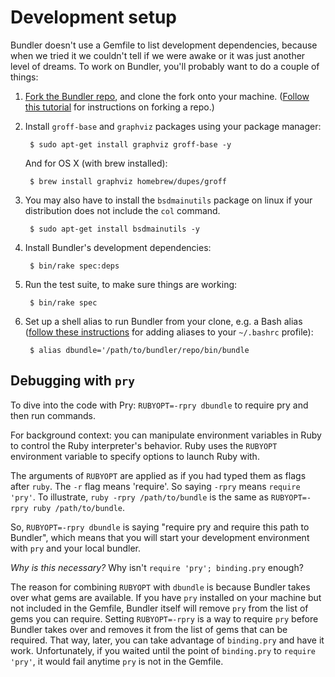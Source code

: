 # Development setup

Bundler doesn't use a Gemfile to list development dependencies, because when we tried it we couldn't tell if we were awake or it was just another level of dreams. To work on Bundler, you'll probably want to do a couple of things:

1. [Fork the Bundler repo](https://github.com/bundler/bundler), and clone the fork onto your machine. ([Follow this tutorial](https://help.github.com/articles/fork-a-repo/) for instructions on forking a repo.)

2. Install `groff-base` and `graphviz` packages using your package manager:

        $ sudo apt-get install graphviz groff-base -y

    And for OS X (with brew installed):

        $ brew install graphviz homebrew/dupes/groff

3. You may also have to install the `bsdmainutils` package on linux if your distribution does not include the `col` command.

        $ sudo apt-get install bsdmainutils -y

4. Install Bundler's development dependencies:

        $ bin/rake spec:deps

5. Run the test suite, to make sure things are working:

        $ bin/rake spec

6. Set up a shell alias to run Bundler from your clone, e.g. a Bash alias ([follow these instructions](https://www.moncefbelyamani.com/create-aliases-in-bash-profile-to-assign-shortcuts-for-common-terminal-commands/) for adding aliases to your `~/.bashrc` profile):

        $ alias dbundle='/path/to/bundler/repo/bin/bundle

## Debugging with `pry`

To dive into the code with Pry: `RUBYOPT=-rpry dbundle` to require pry and then run commands.

For background context: you can manipulate environment variables in Ruby to control the Ruby interpreter's behavior. Ruby uses the `RUBYOPT` environment variable to specify options to launch Ruby with.

The arguments of `RUBYOPT` are applied as if you had typed them as flags after `ruby`. The `-r` flag means 'require'. So saying `-rpry` means `require 'pry'`. To illustrate, `ruby -rpry /path/to/bundle` is the same as `RUBYOPT=-rpry ruby /path/to/bundle`.

So, `RUBYOPT=-rpry dbundle` is saying "require pry and require this path to Bundler", which means that you will start your development environment with `pry` and your local bundler.

_Why is this necessary?_ Why isn't `require 'pry'; binding.pry` enough?

The reason for combining `RUBYOPT` with `dbundle` is because Bundler takes over what gems are available. If you have `pry` installed on your machine but not included in the Gemfile, Bundler itself will remove `pry` from the list of gems you can require. Setting `RUBYOPT=-rpry` is a way to require `pry` before Bundler takes over and removes it from the list of gems that can be required. That way, later, you can take advantage of `binding.pry` and have it work.
Unfortunately, if you waited until the point of `binding.pry` to `require 'pry'`, it would fail anytime `pry` is not in the Gemfile.
